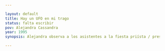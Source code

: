 ```yaml
---

layout: default
title: Hay un UFO en mi trago
status: falta escribir
pov: Alejandra Cassandra
year: 1995
synopsis: Alejandra observa a los asistentes a la fiesta priísta / presentación de Pakistán Records mientras espera que Fran Baxter pase por ella para ir a recoger a Los Nebulosos. Fran Baxter nunca llega y Alejandra pasa la fiesta haciendo comentarios sardónicos sobre las juventudes priístas, hablando de amplificadores con Larissa, haciendo chistes a costa de Sandro y bebiendo agua loca tras agua loca. En ácido.

---
```


